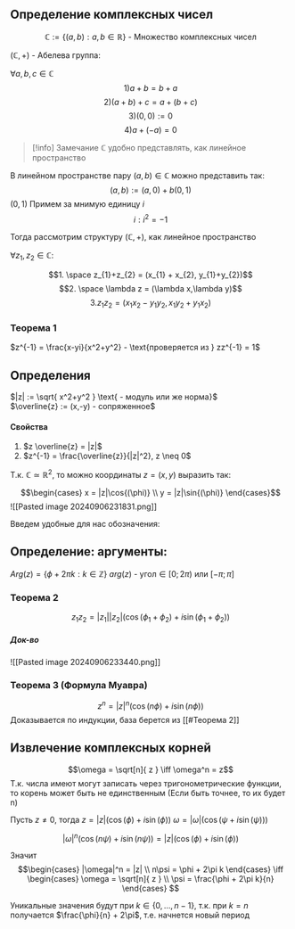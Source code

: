 
## Определение комплексных чисел

$$\mathbb{C} := \{ (a,b): a,b \in \mathbb{R} \} \text{ - Множество комплексных чисел}$$

$(\mathbb{C},+) \text{ - Абелева группа}$:

$\forall a,b,c \in \mathbb{C}$
$$1) a + b = b + a$$
$$2) (a+b)+c = a + (b + c)$$
$$3) (0,0) := 0$$
$$4) a + (-a) = 0$$

>[!info] Замечание
>$\mathbb{C} \text{ удобно представлять, как линейное пространство}$

В линейном пространстве пару $(a,b) \in \mathbb{C}$ можно представить так:
$$(a,b) := (a,0) + b(0,1)$$
$(0,1) \text{ Примем за мнимую единицу } i$
$$i: i^2 = -1$$

Тогда рассмотрим структуру $(\mathbb{C},+)$, как линейное пространство

$\forall z_{1},z_{2} \in \mathbb{C}:$

$$1. \space z_{1}+z_{2} = (x_{1} + x_{2}, y_{1}+y_{2})$$
$$2. \space \lambda z = (\lambda x,\lambda y)$$
$$3. z_{1}z_{2} = (x_{1}x_{2} - y_{1}y_{2}, x_{1}y_{2} + y_{1}x_{2})$$
### Теорема 1
$z^{-1} = \frac{x-yi}{x^2+y^2} - \text{проверяется из } zz^{-1} = 1$ 

## Определения
$|z| := \sqrt{ x^2+y^2 } \text{ - модуль или же норма}$  
$\overline{z} := (x,-y) - сопряженное$
#### Свойства
1) $z \overline{z} = |z|$
2) $z^{-1} = \frac{\overline{z}}{|z|^2}, z \neq 0$

Т.к. $\mathbb{C} \simeq \mathbb{R}^2$, то можно координаты $z =(x,y)$ выразить так:

$$\begin{cases}
 x = |z|\cos{(\phi)} \\
y = |z|\sin{(\phi)}
\end{cases}$$
![[Pasted image 20240906231831.png]]

Введем удобные для нас обозначения:
## Определение: аргументы:

$Arg(z) = \{ \phi + 2\pi k : k \in \mathbb{Z} \}$
$arg(z) \text{ - угол} \in [0;2\pi) \text{ или } [-\pi;\pi]$
### Теорема 2
$$z_{1}z_{2} = |z_{1}||z_{2}|(\cos{(\phi_{1} + \phi_{2})} + i\sin{(\phi_{1}+\phi_{2})})$$
##### Док-во
![[Pasted image 20240906233440.png]]



### Теорема 3 (Формула Муавра)
$$z^n = |z|^n(\cos{(n\phi)} + i\sin{(n\phi)})$$
Доказывается по индукции, база берется из [[#Теорема 2]]



## Извлечение комплексных корней

$$\omega = \sqrt[n]{ z } \iff \omega^n = z$$
Т.к. числа имеют могут записать через тригонометрические функции, то корень может быть не единственным (Если быть точнее, то их будет n)

Пусть $z\neq{0}$, тогда
$z = |z|(\cos{(\phi)} + i\sin{(\phi)})$
$\omega =|\omega|(\cos{(\psi + i\sin{(\psi)})})$

$$|\omega|^n(\cos{(n\psi)} + i\sin{(n\psi)}) = |z|(\cos{(\phi)} + i\sin{(\phi)})$$

Значит
$$\begin{cases}
|\omega|^n = |z| \\
n\psi = \phi + 2\pi k
\end{cases}
\iff
\begin{cases}
\omega = \sqrt[n]{ z } \\
\psi = \frac{\phi + 2\pi k}{n}
\end{cases}
$$

Уникальные значения будут при $k \in \{0,\dots,n-1\}$, т.к. при $k = n$ получается $\frac{\phi}{n} + 2\pi$, т.е. начнется новый период



